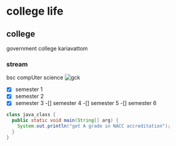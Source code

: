 # college life
## college
government college kariavattom

### stream
bsc compUter science 
![gck](https://encrypted-tbn0.gstatic.com/images?q=tbn:ANd9GcSm2DDV782AdGKkSUmC8Uk6aTgu8JTLfI0BfQ&s)

 -[x] semester 1
 -[x] semester 2
 -[x] semester 3
 -[] semester 4
 -[] semester 5
 -[] semester 6

```java
class java_class {
  public static void main(String[] arg) {
    System.out.println("got A grade in NACC accreditation");
  }
} 
